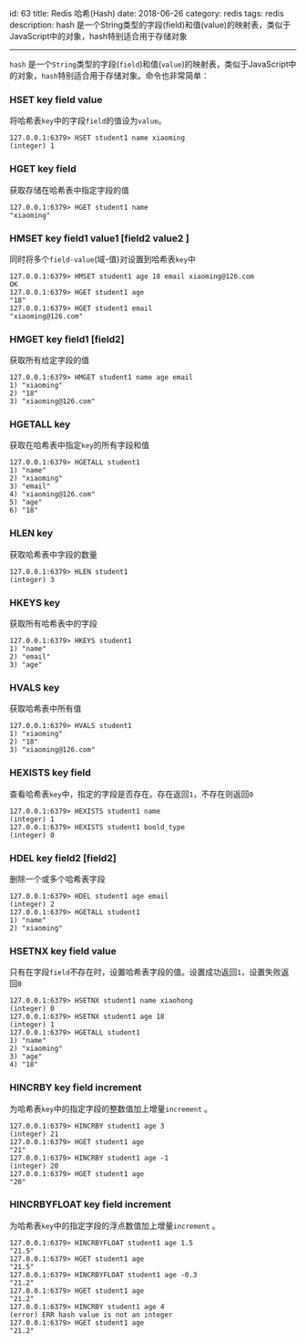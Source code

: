 id: 63
title: Redis 哈希(Hash)
date: 2018-06-26
category: redis
tags: redis
description: hash 是一个String类型的字段(field)和值(value)的映射表，类似于JavaScript中的对象，hash特别适合用于存储对象

------
`hash` 是一个`String`类型的字段(`field`)和值(`value`)的映射表，类似于JavaScript中的对象，`hash`特别适合用于存储对象。命令也非常简单：

### HSET key field value 
将哈希表`key`中的字段`field`的值设为`value`。
```
127.0.0.1:6379> HSET student1 name xiaoming
(integer) 1
```

### HGET key field 
获取存储在哈希表中指定字段的值
```
127.0.0.1:6379> HGET student1 name
"xiaoming"
```

### HMSET key field1 value1 [field2 value2 ] 
同时将多个`field-value`(域-值)对设置到哈希表`key`中
```
127.0.0.1:6379> HMSET student1 age 18 email xiaoming@126.com 
OK
127.0.0.1:6379> HGET student1 age
"18"
127.0.0.1:6379> HGET student1 email
"xiaoming@126.com"
```

### HMGET key field1 [field2]
获取所有给定字段的值
```
127.0.0.1:6379> HMGET student1 name age email
1) "xiaoming"
2) "18"
3) "xiaoming@126.com"
```

### HGETALL key 
获取在哈希表中指定`key`的所有字段和值
```
127.0.0.1:6379> HGETALL student1
1) "name"
2) "xiaoming"
3) "email"
4) "xiaoming@126.com"
5) "age"
6) "18"
```

### HLEN key 
获取哈希表中字段的数量
```
127.0.0.1:6379> HLEN student1
(integer) 3
```

### HKEYS key 
获取所有哈希表中的字段
```
127.0.0.1:6379> HKEYS student1
1) "name"
2) "email"
3) "age"
```

### HVALS key 
获取哈希表中所有值
```
127.0.0.1:6379> HVALS student1
1) "xiaoming"
2) "18"
3) "xiaoming@126.com"
```

### HEXISTS key field 
查看哈希表`key`中，指定的字段是否存在。存在返回`1`，不存在则返回`0`
```
127.0.0.1:6379> HEXISTS student1 name
(integer) 1
127.0.0.1:6379> HEXISTS student1 boold_type
(integer) 0
```

### HDEL key field2 [field2] 
删除一个或多个哈希表字段
```
127.0.0.1:6379> HDEL student1 age email
(integer) 2
127.0.0.1:6379> HGETALL student1
1) "name"
2) "xiaoming"
```

### HSETNX key field value 
只有在字段`field`不存在时，设置哈希表字段的值。设置成功返回`1`，设置失败返回`0`
```
127.0.0.1:6379> HSETNX student1 name xiaohong
(integer) 0
127.0.0.1:6379> HSETNX student1 age 18
(integer) 1
127.0.0.1:6379> HGETALL student1
1) "name"
2) "xiaoming"
3) "age"
4) "18"
```

### HINCRBY key field increment 
为哈希表`key`中的指定字段的整数值加上增量`increment` 。
```
127.0.0.1:6379> HINCRBY student1 age 3
(integer) 21
127.0.0.1:6379> HGET student1 age
"21"
127.0.0.1:6379> HINCRBY student1 age -1
(integer) 20
127.0.0.1:6379> HGET student1 age
"20"
```

### HINCRBYFLOAT key field increment 
为哈希表`key`中的指定字段的浮点数值加上增量`increment` 。
```
127.0.0.1:6379> HINCRBYFLOAT student1 age 1.5
"21.5"
127.0.0.1:6379> HGET student1 age
"21.5"
127.0.0.1:6379> HINCRBYFLOAT student1 age -0.3
"21.2"
127.0.0.1:6379> HGET student1 age
"21.2"
127.0.0.1:6379> HINCRBY student1 age 4
(error) ERR hash value is not an integer
127.0.0.1:6379> HGET student1 age
"21.2"
```
